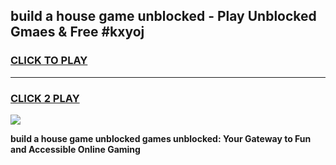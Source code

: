 
## build a house game unblocked - Play Unblocked Gmaes & Free #kxyoj
<h3>
<a href="https://news.freeplayer.one?title=build_a_house_game_unblocked&ref=24F">CLICK TO PLAY</a></h3>
<hr>

<h3>
<a href="https://news.freeplayer.one?title=build_a_house_game_unblocked&ref=24F">CLICK 2 PLAY</a>
  
</h3>

<a href="https://news.freeplayer.one?title=build_a_house_game_unblocked&ref=24F/"><img src="https://clearcache.store/games.png"></a>


**build a house game unblocked games unblocked: Your Gateway to Fun and Accessible Online Gaming**
